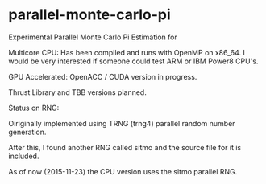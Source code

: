 # parallel-monte-carlo-pi
Experimental Parallel Monte Carlo Pi Estimation for

Multicore CPU: Has been compiled and runs with OpenMP on x86_64. I would be very interested if someone could test
ARM  or IBM Power8 CPU's.

GPU Accelerated:  OpenACC / CUDA version in progress.

Thrust Library and TBB versions planned.

 Status on RNG:

 Oiriginally implemented using TRNG (trng4) parallel random number generation.

 After this, I found another RNG called sitmo and the source file for it is included.

 As of now (2015-11-23) the CPU version uses the sitmo parallel RNG.
